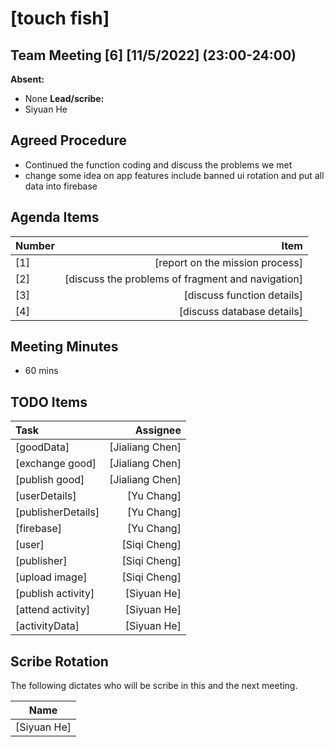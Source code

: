 # [touch fish]

## Team Meeting [6] [11/5/2022] (23:00-24:00)

**Absent:**

- None
  **Lead/scribe:**
- Siyuan He

## Agreed Procedure

- Continued the function coding and discuss the problems we met
- change some idea on app features include banned ui rotation and put all data into firebase

## Agenda Items

| Number |                                              Item |
| :----- | ------------------------------------------------: |
| [1]    |                   [report on the mission process] |
| [2]    | [discuss the problems of fragment and navigation] |
| [3]    |                        [discuss function details] |
| [4]    |                        [discuss database details] |

## Meeting Minutes

- 60 mins

## TODO Items

| Task               |        Assignee |
| :----------------- | --------------: |
| [goodData]         | [Jialiang Chen] |
| [exchange good]    | [Jialiang Chen] |
| [publish good]     | [Jialiang Chen] |
| [userDetails]      |      [Yu Chang] |
| [publisherDetails] |      [Yu Chang] |
| [firebase]         |      [Yu Chang] |
| [user]             |    [Siqi Cheng] |
| [publisher]        |    [Siqi Cheng] |
| [upload image]     |    [Siqi Cheng] |
| [publish activity] |     [Siyuan He] |
| [attend activity]  |     [Siyuan He] |
| [activityData]     |     [Siyuan He] |


## Scribe Rotation

The following dictates who will be scribe in this and the next meeting.

|    Name     |
| :---------: |
| [Siyuan He] |